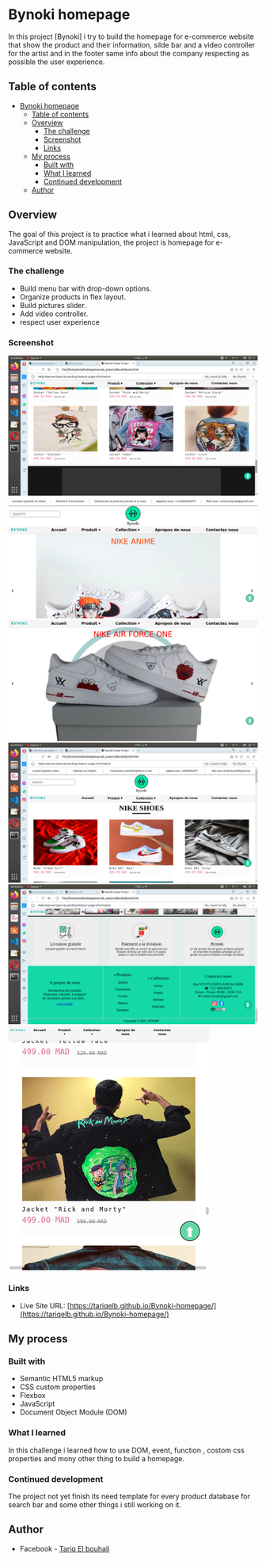 # Bynoki homepage

In this project [Bynoki] i try to build the homepage for e-commerce website that show the product and their information, silde bar and a video controller for the artist and in the footer same info about the company respecting as possible the user experience.

## Table of contents

- [Bynoki homepage](#bynoki-homepage)
  - [Table of contents](#table-of-contents)
  - [Overview](#overview)
    - [The challenge](#the-challenge)
    - [Screenshot](#screenshot)
    - [Links](#links)
  - [My process](#my-process)
    - [Built with](#built-with)
    - [What I learned](#what-i-learned)
    - [Continued development](#continued-development)
  - [Author](#author)


## Overview

The goal of this project is to practice what i learned about html, css, JavaScript and DOM manipulation, the project is homepage for e-commerce website.

### The challenge

- Build menu bar with drop-down options.
- Organize products in flex layout.
- Build pictures slider.
- Add video controller.
- respect user experience

### Screenshot

![](./screenshot/desktop-view_1.png)
![](./screenshot/desktop-view_2.png)
![](./screenshot/desktop-view_3.png)
![](./screenshot/desktop-view_4.png)
![](./screenshot/desktop-view_5.png)
![](./screenshot/mobile-view.png)

### Links

- Live Site URL: [https://tariqelb.github.io/Bynoki-homepage/](https://tariqelb.github.io/Bynoki-homepage/)

## My process

### Built with

- Semantic HTML5 markup
- CSS custom properties
- Flexbox
- JavaScript
- Document Object Module (DOM)

### What I learned

In this challenge i learned how to use DOM, event, function , costom css properties and mony other thing to build a homepage.


### Continued development

The project not yet finish its need template for every product database for search bar and some other things i still working on it.


## Author

- Facebook - [Tariq El bouhali](https://www.facebook.com/tariqelbouhali)